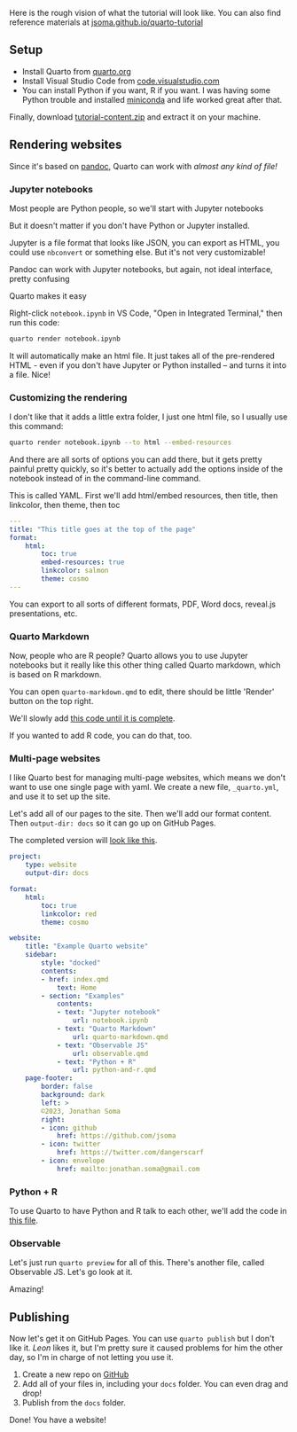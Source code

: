 Here is the rough vision of what the tutorial will look like. You can also find reference materials at [jsoma.github.io/quarto-tutorial](https://jsoma.github.io/quarto-tutorial)

## Setup 

- Install Quarto from [quarto.org](https://quarto.org)
- Install Visual Studio Code from [code.visualstudio.com](https://code.visualstudio.com/)
- You can install Python if you want, R if you want. I was having some Python trouble and installed [miniconda](https://docs.conda.io/en/latest/miniconda.html) and life worked great after that.

Finally, download [tutorial-content.zip](https://github.com/jsoma/quarto-tutorial/raw/main/tutorial-content.zip) and extract it on your machine.

## Rendering websites

Since it's based on [pandoc](https://pandoc.org/), Quarto can work with *almost any kind of file!*

### Jupyter notebooks

Most people are Python people, so we'll start with Jupyter notebooks

But it doesn't matter if you don't have Python or Jupyter installed.

Jupyter is a file format that looks like JSON, you can export as HTML, you could use `nbconvert` or something else. But it's not very customizable!

Pandoc can work with Jupyter notebooks, but again, not ideal interface, pretty confusing

Quarto makes it easy

Right-click `notebook.ipynb` in VS Code, "Open in Integrated Terminal," then run this code:

```bash
quarto render notebook.ipynb
```

It will automatically make an html file. It just takes all of the pre-rendered HTML - even if you don't have Jupyter or Python installed – and turns it into a file. Nice!

### Customizing the rendering

I don't like that it adds a little extra folder, I just one html file, so I usually use this command:

```bash
quarto render notebook.ipynb --to html --embed-resources
```

And there are all sorts of options you can add there, but it gets pretty painful pretty quickly, so it's better to actually add the options inside of the notebook instead of in the command-line command.

This is called YAML. First we'll add html/embed resources, then title, then linkcolor, then theme, then toc

```yaml
---
title: "This title goes at the top of the page"
format:
    html:
        toc: true
        embed-resources: true
        linkcolor: salmon
        theme: cosmo
---
```

You can export to all sorts of different formats, PDF, Word docs, reveal.js presentations, etc.

### Quarto Markdown

Now, people who are R people? Quarto allows you to use Jupyter notebooks but it really like this other thing called Quarto markdown, which is based on R markdown.

You can open `quarto-markdown.qmd` to edit, there should be little 'Render' button on the top right.

We'll slowly add [this code until it is complete](tutorial-content-after/quarto-markdown.qmd).

If you wanted to add R code, you can do that, too.

### Multi-page websites

I like Quarto best for managing multi-page websites, which means we don't want to use one single page with yaml. We create a new file, `_quarto.yml`, and use it to set up the site.

Let's add all of our pages to the site. Then we'll add our format content. Then `output-dir: docs` so it can go up on GitHub Pages.

The completed version will [look like this](tutorial-content-after/_quarto.yml).

```yaml
project:
    type: website
    output-dir: docs

format:
    html:
        toc: true
        linkcolor: red
        theme: cosmo

website:
    title: "Example Quarto website"
    sidebar:
        style: "docked"
        contents:
        - href: index.qmd
            text: Home
        - section: "Examples"
            contents:
            - text: "Jupyter notebook"
                url: notebook.ipynb
            - text: "Quarto Markdown"
                url: quarto-markdown.qmd
            - text: "Observable JS"
                url: observable.qmd
            - text: "Python + R"
                url: python-and-r.qmd
    page-footer: 
        border: false
        background: dark
        left: >
        ©2023, Jonathan Soma
        right: 
        - icon: github
            href: https://github.com/jsoma
        - icon: twitter 
            href: https://twitter.com/dangerscarf
        - icon: envelope
            href: mailto:jonathan.soma@gmail.com
``` 

### Python + R

To use Quarto to have Python and R talk to each other, we'll add the code in [this file](tutorial-content-after/python-and-r.qmd).

### Observable

Let's just run `quarto preview` for all of this. There's another file, called Observable JS. Let's go look at it.

Amazing!

## Publishing

Now let's get it on GitHub Pages. You can use `quarto publish` but I don't like it. _Leon_ likes it, but I'm pretty sure it caused problems for him the other day, so I'm in charge of not letting you use it.

1. Create a new repo on [GitHub](https://github.com/)
2. Add all of your files in, including your `docs` folder. You can even drag and drop!
3. Publish from the `docs` folder.

Done! You have a website!
